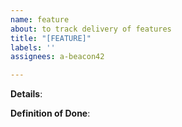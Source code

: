 ```yaml
---
name: feature
about: to track delivery of features
title: "[FEATURE]"
labels: ''
assignees: a-beacon42

---
```


**Details**:  
  
**Definition of Done**:
